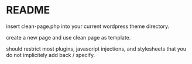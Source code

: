 # README #

insert clean-page.php into your current wordpress theme directory.

create a new page and use clean page as template.

should restrict most plugins, javascript injections, and stylesheets that you do not implicitely add back / specify.